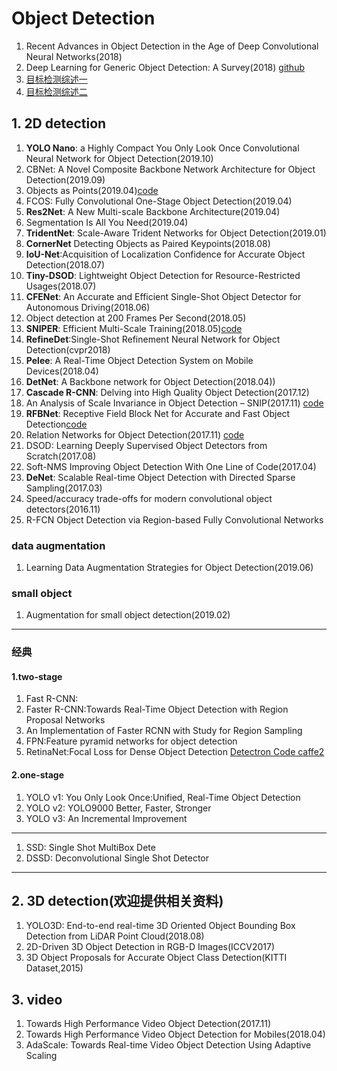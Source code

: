 # Object Detection

1. Recent Advances in Object Detection in the Age of Deep Convolutional Neural Networks(2018)  
2. Deep Learning for Generic Object Detection: A Survey(2018)
[github](https://github.com/hoya012/deep_learning_object_detection)
3. [目标检测综述一](https://mp.weixin.qq.com/s/Xw7wwKLijzfFYHPFdgRP2A)
4. [目标检测综述二](https://mp.weixin.qq.com/s/ymU571dD_3l49blEFo3VsA)

## 1. 2D detection

1. **YOLO Nano**: a Highly Compact You Only Look Once Convolutional Neural Network for Object Detection(2019.10)
2. CBNet: A Novel Composite Backbone Network Architecture for Object Detection(2019.09)
3. Objects as Points(2019.04)[code](https://github.com/xingyizhou/CenterNet)
4. FCOS: Fully Convolutional One-Stage Object Detection(2019.04)
5. **Res2Net**: A New Multi-scale Backbone Architecture(2019.04)
6. Segmentation Is All You Need(2019.04)
7. **TridentNet**: Scale-Aware Trident Networks for Object Detection(2019.01)
8. **CornerNet** Detecting Objects as Paired Keypoints(2018.08)
9. **IoU-Net**:Acquisition of Localization Confidence for Accurate Object Detection(2018.07)
10. **Tiny-DSOD**: Lightweight Object Detection for Resource-Restricted Usages(2018.07)
11. **CFENet**: An Accurate and Efficient Single-Shot Object Detector for Autonomous Driving(2018.06)
12. Object detection at 200 Frames Per Second(2018.05)
13. **SNIPER**: Efficient Multi-Scale Training(2018.05)[code](https://github.com/mahyarnajibi/SNIPER)
14. **RefineDet**:Single-Shot Refinement Neural Network for Object Detection(cvpr2018)
15. **Pelee**: A Real-Time Object Detection System on Mobile Devices(2018.04)
16. **DetNet**: A Backbone network for Object Detection(2018.04))
17. **Cascade R-CNN**: Delving into High Quality Object Detection(2017.12)
18. An Analysis of Scale Invariance in Object Detection – SNIP(2017.11) [code](https://github.com/bharatsingh430/snip)
19. **RFBNet**: Receptive Field Block Net for Accurate and Fast Object Detection[code](https://github.com/ruinmessi/RFBNet)
20. Relation Networks for Object Detection(2017.11) [code](https://github.com/msracver/Relation-Networks-for-Object-Detection)
21. DSOD: Learning Deeply Supervised Object Detectors from Scratch(2017.08)
22. Soft-NMS Improving Object Detection With One Line of Code(2017.04)
23. **DeNet**: Scalable Real-time Object Detection with Directed Sparse Sampling(2017.03)
24. Speed/accuracy trade-offs for modern convolutional object detectors(2016.11)
25. R-FCN Object Detection via Region-based Fully Convolutional Networks

### data  augmentation

1. Learning Data Augmentation Strategies for Object Detection(2019.06)

### small object

1. Augmentation for small object detection(2019.02)

---

###  经典
#### 1.two-stage
1. Fast R-CNN:
2. Faster R-CNN:Towards Real-Time Object Detection with Region Proposal Networks
3. An Implementation of Faster RCNN with Study for Region Sampling
3. FPN:Feature pyramid networks for object detection
4. RetinaNet:Focal Loss for Dense Object Detection [Detectron Code caffe2](https://github.com/facebookresearch/Detectron)  

#### 2.one-stage
1. YOLO v1: You Only Look Once:Unified, Real-Time Object Detection
3. YOLO v2: YOLO9000 Better, Faster, Stronger
4. YOLO v3: An Incremental Improvement
---
1. SSD: Single Shot MultiBox Dete
2. DSSD: Deconvolutional Single Shot Detector
---
## 2. 3D detection(欢迎提供相关资料)
1. YOLO3D: End-to-end real-time 3D Oriented Object Bounding Box Detection from LiDAR Point Cloud(2018.08)
2. 2D-Driven 3D Object Detection in RGB-D Images(ICCV2017)
2. 3D Object Proposals for Accurate Object Class Detection(KITTI Dataset,2015)

## 3. video
1. Towards High Performance Video Object Detection(2017.11)
2. Towards High Performance Video Object Detection for Mobiles(2018.04) 
3. AdaScale: Towards Real-time Video Object Detection Using Adaptive Scaling